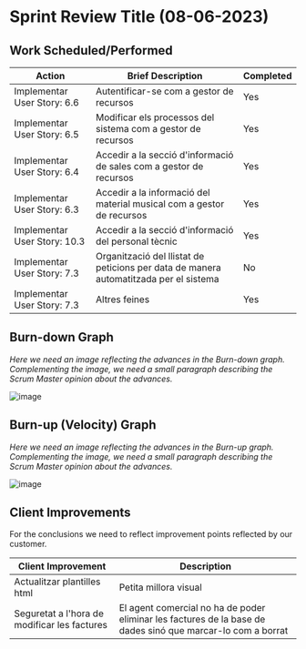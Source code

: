 # Sprint Review Title (08-06-2023)

## Work Scheduled/Performed

| Action                      | Brief Description                                                                     | Completed |
|-----------------------------|---------------------------------------------------------------------------------------|-----------|
| Implementar User Story: 6.6 | Autentificar-se com a gestor de recursos                                              | Yes       |
| Implementar User Story: 6.5 | Modificar els processos del sistema com a gestor de recursos                          | Yes       |
| Implementar User Story: 6.4 | Accedir a la secció d'informació de sales com a gestor de recursos                    | Yes       |
| Implementar User Story: 6.3 | Accedir a la informació del material musical com a gestor de recursos                 | Yes       |
| Implementar User Story: 10.3 | Accedir a la secció d'informació del personal tècnic                                 | Yes       |
| Implementar User Story: 7.3 | Organització del llistat de peticions per data de manera automatitzada per el sistema | No        |
| Implementar User Story: 7.3 | Altres feines                                                                         | Yes       |

## Burn-down Graph

*Here we need an image reflecting the advances in the Burn-down graph. Complementing the image, we need a small
paragraph describing the Scrum Master opinion about the advances.*

![image](https://github.com/GEI-Software/Music-Engine/assets/73642702/07df6da6-d379-4adc-984b-6937673d033b)

## Burn-up (Velocity) Graph

*Here we need an image reflecting the advances in the Burn-up graph. Complementing the image, we need a small paragraph
describing the Scrum Master opinion about the advances.*

![image](https://github.com/GEI-Software/Music-Engine/assets/73642702/82ab69ed-446b-4ee9-9192-58b4627f4c7b)

## Client Improvements

For the conclusions we need to reflect improvement points reflected by our customer.

| Client Improvement                                  | Description                                                                                                                    |  
|-----------------------------------------------------|---------------------------------------------------------------------------------------------------------                       |
| Actualitzar plantilles html                         | Petita millora visual                                                                                                          |  
| Seguretat a l'hora de modificar les factures        | El agent comercial no ha de poder eliminar les factures de la base de dades sinó que marcar-lo com a borrat                    | 
